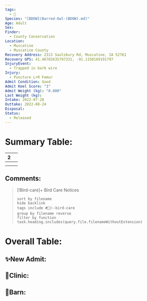 ```yaml
---
tags:
  - 🦅
Species: "[BDOW](Barred-Owl-(BDOW).md)"
Age: Adult
Sex: 
Finder:
  - County Conservation
Location:
  - Muscatine
  - Muscatine County
Recovery Address: 2313 Saulsbury Rd, Muscatine, IA 52761
Recovery GPS: 41.48782635797331, -91.1150169191797
InjuryEvent:
  - Trapped in barb wire
Injury:
  - Puncture L+R Femur
Admit Condition: Good
Admit Keel Score: "3"
Admit Weight (kg): "0.800"
Last Weight (kg): 
Intake: 2022-07-28
Outtake: 2022-08-24
Disposal: 
Status:
  - Released
---
```


# Summary Table:

<div><table class="dataview table-view-table"><thead class="table-view-thead"><tr class="table-view-tr-header"><th class="table-view-th"><span></span><span class="dataview small-text">2</span></th><th class="table-view-th"><span></span></th></tr></thead><tbody class="table-view-tbody"><tr><td><span></span></td><td><span></span></td></tr><tr><td><span></span></td><td><span></span></td></tr></tbody></table></div>

## Comments:

> [!Bird-care]+ Bird Care Notices
>   ```tasks 
>   sort by filename
>   hide backlink
>   tags include #🦅🩺-bird-care 
>   group by filename reverse
>   filter by function task.heading.includes(query.file.filenameWithoutExtension)
>   ```

# Overall Table:

## ✨New Admit:



## 🏥Clinic:



## 🏡Barn:


